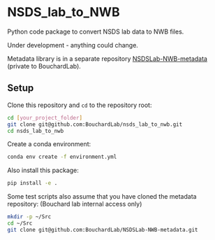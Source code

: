 # NSDS_lab_to_NWB

Python code package to convert NSDS lab data to NWB files.

Under development - anything could change.

Metadata library is in a separate repository [NSDSLab-NWB-metadata](https://github.com/BouchardLab/NSDSLab-NWB-metadata) (private to BouchardLab).


## Setup

Clone this repository and `cd` to the repository root:

```bash
cd [your_project_folder]
git clone git@github.com:BouchardLab/nsds_lab_to_nwb.git
cd nsds_lab_to_nwb
```

Create a conda environment:

```bash
conda env create -f environment.yml
```

Also install this package:

```bash
pip install -e .
```

Some test scripts also assume that you have cloned the metadata repository:
(Bouchard lab internal access only)

```bash
mkdir -p ~/Src
cd ~/Src
git clone git@github.com:BouchardLab/NSDSLab-NWB-metadata.git
```

